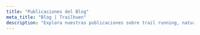 ```yaml
---
title: "Publicaciones del Blog"
meta_title: "Blog | Trailhuen"
description: "Explora nuestras publicaciones sobre trail running, naturaleza y consejos prácticos para aventureros. Encuentra inspiración para tu próxima aventura en Trailhuen."
---
```

